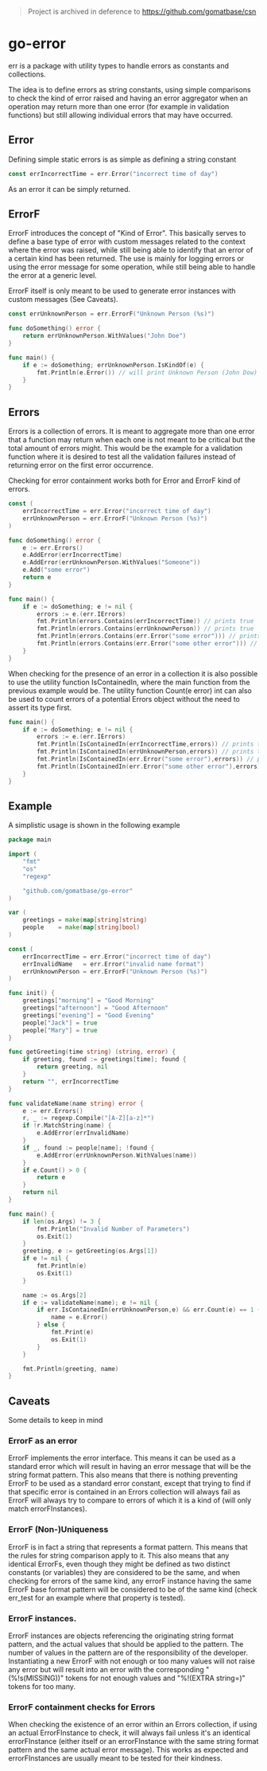 > Project is archived in deference to https://github.com/gomatbase/csn

# go-error

err is a package with utility types to handle errors as constants and collections.

The idea is to define errors as string constants, using simple comparisons to check the kind
of error raised and having an error aggregator when an operation may return more than one error
(for example in validation functions) but still allowing individual errors that may have occurred.

## Error

Defining simple static errors is as simple as defining a string constant

```go
const errIncorrectTime = err.Error("incorrect time of day")
```

As an error it can be simply returned.

## ErrorF

ErrorF introduces the concept of "Kind of Error". This basically serves to define a base type of error with custom messages related to the
context where the error was raised, while still being able to identify that an error of a certain kind has been returned. The use is mainly
for logging errors or using the error message for some operation, while still being able to handle the error at a generic level.

ErrorF itself is only meant to be used to generate error instances with custom messages (See Caveats).

```go
const errUnknownPerson = err.ErrorF("Unknown Person (%s)")

func doSomething() error {
	return errUnknownPerson.WithValues("John Doe")
}

func main() {
	if e := doSomething; errUnknownPerson.IsKindOf(e) {
	    fmt.Println(e.Error()) // will print Unknown Person (John Dow)
    }
}
```

## Errors

Errors is a collection of errors. It is meant to aggregate more than one error that a function may return when each one is not meant to
be critical but the total amount of errors might. This would be the example for a validation function where it is desired to test all
the validation failures instead of returning error on the first error occurrence.

Checking for error containment works both for Error and ErrorF kind of errors.

```go
const (
    errIncorrectTime = err.Error("incorrect time of day")
    errUnknownPerson = err.ErrorF("Unknown Person (%s)")
)

func doSomething() error {
	e := err.Errors()
	e.AddError(errIncorrectTime)
	e.AddError(errUnknownPerson.WithValues("Someone"))
	e.Add("some error")
	return e
}

func main() {
	if e := doSomething; e != nil {
		errors := e.(err.IErrors)
		fmt.Println(errors.Contains(errIncorrectTime)) // prints true 
		fmt.Println(errors.Contains(errUnknownPerson)) // prints true 
		fmt.Println(errors.Contains(err.Error("some error"))) // prints true 
		fmt.Println(errors.Contains(err.Error("some other error"))) // prints false
	}
}
```

When checking for the presence of an error in a collection it is also possible to use the utility function IsContainedIn,
where the main function from the previous example would be. The utility function Count(e error) int can also be used to 
count errors of a potential Errors object without the need to assert its type first.

```go
func main() {
	if e := doSomething; e != nil {
		errors := e.(err.IErrors)
		fmt.Println(IsContainedIn(errIncorrectTime,errors)) // prints true 
		fmt.Println(IsContainedIn(errUnknownPerson,errors)) // prints true 
		fmt.Println(IsContainedIn(err.Error("some error"),errors)) // prints true 
		fmt.Println(IsContainedIn(err.Error("some other error"),errors)) // prints false
	}
}
```


## Example
A simplistic usage is shown in the following example

```go
package main

import (
	"fmt"
	"os"
	"regexp"

	"github.com/gomatbase/go-error"
)

var (
	greetings = make(map[string]string)
	people    = make(map[string]bool)
)

const (
	errIncorrectTime = err.Error("incorrect time of day")
	errInvalidName   = err.Error("invalid name format")
	errUnknownPerson = err.ErrorF("Unknown Person (%s)")
)

func init() {
	greetings["morning"] = "Good Morning"
	greetings["afternoon"] = "Good Afternoon"
	greetings["evening"] = "Good Evening"
	people["Jack"] = true
	people["Mary"] = true
}

func getGreeting(time string) (string, error) {
	if greeting, found := greetings[time]; found {
		return greeting, nil
	}
	return "", errIncorrectTime
}

func validateName(name string) error {
	e := err.Errors()
	r, _ := regexp.Compile("[A-Z][a-z]*")
	if !r.MatchString(name) {
		e.AddError(errInvalidName)
	}
	if _, found := people[name]; !found {
		e.AddError(errUnknownPerson.WithValues(name))
	}
	if e.Count() > 0 {
		return e
	}
	return nil
}

func main() {
	if len(os.Args) != 3 {
		fmt.Println("Invalid Number of Parameters")
		os.Exit(1)
	}
	greeting, e := getGreeting(os.Args[1])
	if e != nil {
		fmt.Println(e)
		os.Exit(1)
	}

	name := os.Args[2]
	if e := validateName(name); e != nil {
		if err.IsContainedIn(errUnknownPerson,e) && err.Count(e) == 1 {
			name = e.Error()
		} else {
			fmt.Print(e)
			os.Exit(1)
		}
	}

	fmt.Println(greeting, name)
}
```

## Caveats
Some details to keep in mind

### ErrorF as an error
ErrorF implements the error interface. This means it can be used as a standard error which will result in having an error message that
will be the string format pattern. This also means that there is nothing preventing ErrorF to be used as a standard error constant, except
that trying to find if that specific error is contained in an Errors collection will always fail as ErrorF will always try to compare
to errors of which it is a kind of (will only match errorFInstances).

### ErrorF (Non-)Uniqueness
ErrorF is in fact a string that represents a format pattern. This means that the rules for string comparison apply to it. This also means
that any identical ErrorFs, even though they might be defined as two distinct constants (or variables) they are considered to be the same,
and when checking for errors of the same kind, any errorF instance having the same ErrorF base format pattern will be considered to be of
the same kind (check err_test for an example where that property is tested).

### ErrorF instances.
ErrorF instances are objects referencing the originating string format pattern, and the actual values that should be applied to the pattern.
The number of values in the pattern are of the responsibility of the developer. Instantiating a new ErrorF with not enough or too many values
will not raise any error but will result into an error with the corresponding "(%!s(MISSING))" tokens for not enough values and
"%!(EXTRA string=)" tokens for too many.

### ErrorF containment checks for Errors
When checking the existence of an error within an Errors collection, if using an actual ErrorFInstance to check, it will always fail unless
it's an identical errorFInstance (either itself or an errorFInstance with the same string format pattern and the same actual error message).
This works as expected and errorFInstances are usually meant to be tested for their kindness.
